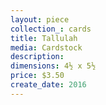 ```yaml
---
layout: piece
collection_: cards
title: Tallulah
media: Cardstock
description:
dimensions: 4½ x 5½
price: $3.50
create_date: 2016
---
```

